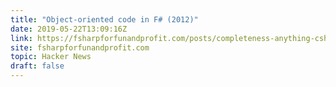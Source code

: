 ```yaml
---
title: "Object-oriented code in F# (2012)"
date: 2019-05-22T13:09:16Z
link: https://fsharpforfunandprofit.com/posts/completeness-anything-csharp-can-do/?utm_medium=RSS&utm_source=hune
site: fsharpforfunandprofit.com
topic: Hacker News
draft: false
---
```

